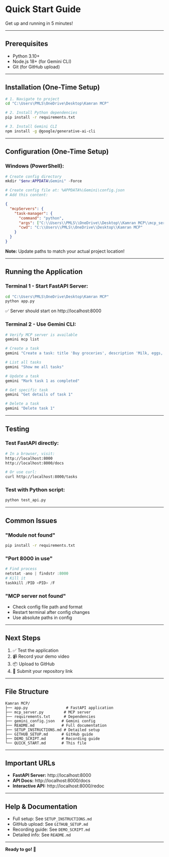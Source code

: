 # Quick Start Guide

Get up and running in 5 minutes!

---

## Prerequisites

- Python 3.10+
- Node.js 18+ (for Gemini CLI)
- Git (for GitHub upload)

---

## Installation (One-Time Setup)

```bash
# 1. Navigate to project
cd "C:\Users\PMLS\OneDrive\Desktop\Kamran MCP"

# 2. Install Python dependencies
pip install -r requirements.txt

# 3. Install Gemini CLI
npm install -g @google/generative-ai-cli
```

---

## Configuration (One-Time Setup)

### Windows (PowerShell):
```powershell
# Create config directory
mkdir "$env:APPDATA\Gemini" -Force

# Create config file at: %APPDATA%\Gemini\config.json
# Add this content:
```

```json
{
  "mcpServers": {
    "task-manager": {
      "command": "python",
      "args": ["C:\\Users\\PMLS\\OneDrive\\Desktop\\Kamran MCP\\mcp_server.py"],
      "cwd": "C:\\Users\\PMLS\\OneDrive\\Desktop\\Kamran MCP"
    }
  }
}
```

**Note:** Update paths to match your actual project location!

---

## Running the Application

### Terminal 1 - Start FastAPI Server:
```bash
cd "C:\Users\PMLS\OneDrive\Desktop\Kamran MCP"
python app.py
```

✅ Server should start on http://localhost:8000

### Terminal 2 - Use Gemini CLI:
```bash
# Verify MCP server is available
gemini mcp list

# Create a task
gemini "Create a task: title 'Buy groceries', description 'Milk, eggs, bread'"

# List all tasks
gemini "Show me all tasks"

# Update a task
gemini "Mark task 1 as completed"

# Get specific task
gemini "Get details of task 1"

# Delete a task
gemini "Delete task 1"
```

---

## Testing

### Test FastAPI directly:
```bash
# In a browser, visit:
http://localhost:8000
http://localhost:8000/docs

# Or use curl:
curl http://localhost:8000/tasks
```

### Test with Python script:
```bash
python test_api.py
```

---

## Common Issues

### "Module not found"
```bash
pip install -r requirements.txt
```

### "Port 8000 in use"
```powershell
# Find process
netstat -ano | findstr :8000
# Kill it
taskkill /PID <PID> /F
```

### "MCP server not found"
- Check config file path and format
- Restart terminal after config changes
- Use absolute paths in config

---

## Next Steps

1. ✅ Test the application
2. 📹 Record your demo video
3. 📦 Upload to GitHub
4. 🎉 Submit your repository link

---

## File Structure

```
Kamran MCP/
├── app.py                 # FastAPI application
├── mcp_server.py         # MCP server
├── requirements.txt      # Dependencies
├── gemini_config.json   # Gemini config
├── README.md            # Full documentation
├── SETUP_INSTRUCTIONS.md # Detailed setup
├── GITHUB_SETUP.md      # GitHub guide
├── DEMO_SCRIPT.md       # Recording guide
└── QUICK_START.md       # This file
```

---

## Important URLs

- **FastAPI Server:** http://localhost:8000
- **API Docs:** http://localhost:8000/docs
- **Interactive API:** http://localhost:8000/redoc

---

## Help & Documentation

- Full setup: See `SETUP_INSTRUCTIONS.md`
- GitHub upload: See `GITHUB_SETUP.md`
- Recording guide: See `DEMO_SCRIPT.md`
- Detailed info: See `README.md`

---

**Ready to go! 🚀**

